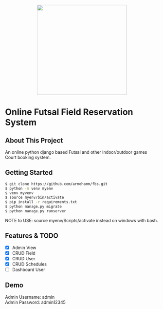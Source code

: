 <p align="center">
<img src="https://static.djangoproject.com/img/logos/django-logo-negative.svg" width="295">
</p>

# Online Futsal Field Reservation System

## About This Project
An online python django based Futsal and other Indoor/outdoor games Court booking system.

## Getting Started
```bash
$ git clone https://github.com/armohamm/fbs.git
$ python -m venv myenv
$ venv myvenv
$ source myenv/bin/activate
$ pip install -r requirements.txt
$ python manage.py migrate
$ python manage.py runserver
```
NOTE to USE: source myenv/Scripts/activate instead on windows with bash.

## Features & TODO
- [x] Admin View
- [x] CRUD Field
- [x] CRUD User
- [x] CRUD Schedules
- [ ] Dashboard User

## Demo
Admin Username: admin<br>
Admin Password: admin12345<br>

